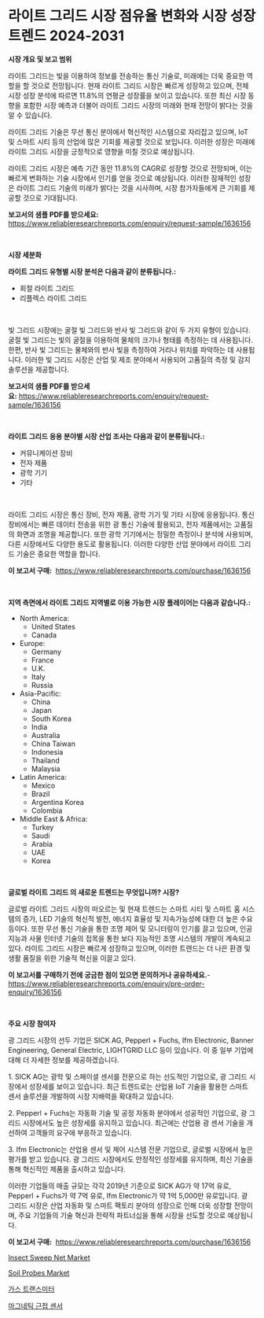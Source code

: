 <p><h1>라이트 그리드 시장 점유율 변화와 시장 성장 트렌드 2024-2031</h1></p><p><strong>시장 개요 및 보고 범위</strong></p>
<p><p>라이트 그리드는 빛을 이용하여 정보를 전송하는 통신 기술로, 미래에는 더욱 중요한 역할을 할 것으로 전망됩니다. 현재 라이트 그리드 시장은 빠르게 성장하고 있으며, 전체 시장 성장 분석에 따르면 11.8%의 연평균 성장률을 보이고 있습니다. 또한 최신 시장 동향을 포함한 시장 예측과 더불어 라이트 그리드 시장의 미래와 현재 전망이 밝다는 것을 알 수 있습니다. </p><p>라이트 그리드 기술은 무선 통신 분야에서 혁신적인 시스템으로 자리잡고 있으며, IoT 및 스마트 시티 등의 산업에 많은 기회를 제공할 것으로 보입니다. 이러한 성장은 미래에 라이트 그리드 시장을 긍정적으로 영향을 미칠 것으로 예상됩니다.</p><p>라이트 그리드 시장은 예측 기간 동안 11.8%의 CAGR로 성장할 것으로 전망되며, 이는 빠르게 변화하는 기술 시장에서 인기를 얻을 것으로 예상됩니다. 이러한 잠재적인 성장은 라이트 그리드 기술의 미래가 밝다는 것을 시사하며, 시장 참가자들에게 큰 기회를 제공할 것으로 기대됩니다.</p></p>
<p><strong>보고서의 샘플 PDF를 받으세요:</strong> <a href="https://www.reliableresearchreports.com/enquiry/request-sample/1636156">https://www.reliableresearchreports.com/enquiry/request-sample/1636156</a></p>
<p>&nbsp;</p>
<p><strong>시장 세분화</strong></p>
<p><strong>라이트 그리드 유형별 시장 분석은 다음과 같이 분류됩니다.:</strong></p>
<p><ul><li>회절 라이트 그리드</li><li>리플렉스 라이트 그리드</li></ul></p>
<p>&nbsp;</p>
<p><p>빛 그리드 시장에는 굴절 빛 그리드와 반사 빛 그리드와 같이 두 가지 유형이 있습니다. 굴절 빛 그리드는 빛의 굴절을 이용하여 물체의 크기나 형태를 측정하는 데 사용됩니다. 한편, 반사 빛 그리드는 물체와의 반사 빛을 측정하여 거리나 위치를 파악하는 데 사용됩니다. 이러한 빛 그리드 시장은 산업 및 제조 분야에서 사용되어 고품질의 측정 및 감지 솔루션을 제공합니다.</p></p>
<p><strong>보고서의 샘플 PDF를 받으세요:</strong>&nbsp;<a href="https://www.reliableresearchreports.com/enquiry/request-sample/1636156">https://www.reliableresearchreports.com/enquiry/request-sample/1636156</a></p>
<p>&nbsp;</p>
<p><strong> 라이트 그리드 응용 분야별 시장 산업 조사는 다음과 같이 분류됩니다.:</strong></p>
<p><ul><li>커뮤니케이션 장비</li><li>전자 제품</li><li>광학 기기</li><li>기타</li></ul></p>
<p>&nbsp;</p>
<p><p>라이트 그리드 시장은 통신 장비, 전자 제품, 광학 기기 및 기타 시장에 응용됩니다. 통신 장비에서는 빠른 데이터 전송을 위한 광 통신 기술에 활용되고, 전자 제품에서는 고품질의 화면과 조명을 제공합니다. 또한 광학 기기에서는 정밀한 측정이나 분석에 사용되며, 다른 시장에서도 다양한 용도로 활용됩니다. 이러한 다양한 산업 분야에서 라이트 그리드 기술은 중요한 역할을 합니다.</p></p>
<p><strong>이 보고서 구매:</strong>&nbsp; <a href="https://www.reliableresearchreports.com/purchase/1636156">https://www.reliableresearchreports.com/purchase/1636156</a></p>
<p>&nbsp;</p>
<p><strong>지역 측면에서 라이트 그리드 지역별로 이용 가능한 시장 플레이어는 다음과 같습니다.:</strong></p>
<p><ul>
    <li>
        North America:
        <ul>
            <li>United States</li>
            <li>Canada</li>
        </ul>
    </li>
    <li>
        Europe:
        <ul>
            <li>Germany</li>
            <li>France</li>
            <li>U.K.</li>
            <li>Italy</li>
            <li>Russia</li>
        </ul>
    </li>
    <li>
        Asia-Pacific:
        <ul>
            <li>China</li>
            <li>Japan</li>
            <li>South Korea</li>
            <li>India</li>
            <li>Australia</li>
            <li>China Taiwan</li>
            <li>Indonesia</li>
            <li>Thailand</li>
            <li>Malaysia</li>
        </ul>
    </li>
    <li>
        Latin America:
        <ul>
            <li>Mexico</li>
            <li>Brazil</li>
            <li>Argentina Korea</li>
            <li>Colombia</li>
        </ul>
    </li>
    <li>
        Middle East & Africa:
        <ul>
            <li>Turkey</li>
            <li>Saudi</li>
            <li>Arabia</li>
            <li>UAE</li>
            <li>Korea</li>
        </ul>
    </li>
    </ul></p>
<p>&nbsp;</p>
<p><strong>글로벌 라이트 그리드 의 새로운 트렌드는 무엇입니까? 시장?</strong></p>
<p><p>글로벌 라이트 그리드 시장의 떠오르는 및 현재 트렌드는 스마트 시티 및 스마트 홈 시스템의 증가, LED 기술의 혁신적 발전, 에너지 효율성 및 지속가능성에 대한 더 높은 수요 등이다. 또한 무선 통신 기술을 통한 조명 제어 및 모니터링이 인기를 끌고 있으며, 인공 지능과 사물 인터넷 기술의 접목을 통한 보다 지능적인 조명 시스템의 개발이 계속되고 있다. 라이트 그리드 시장은 빠르게 성장하고 있으며, 이러한 트렌드는 더 나은 환경 및 생활 품질을 위한 기술적 혁신을 이끌고 있다.</p></p>
<p><strong>이 보고서를 구매하기 전에 궁금한 점이 있으면 문의하거나 공유하세요.</strong>- <a href="https://www.reliableresearchreports.com/enquiry/pre-order-enquiry/1636156">https://www.reliableresearchreports.com/enquiry/pre-order-enquiry/1636156</a></p>
<p>&nbsp;</p>
<p><strong>주요 시장 참여자</strong></p>
<p><p>광 그리드 시장의 선두 기업은 SICK AG, Pepperl + Fuchs, Ifm Electronic, Banner Engineering, General Electric, LIGHTGRID LLC 등이 있습니다. 이 중 일부 기업에 대해 더 자세한 정보를 제공하겠습니다.</p><p>1. SICK AG는 광학 및 스페이셜 센서를 전문으로 하는 선도적인 기업으로, 광 그리드 시장에서 성장세를 보이고 있습니다. 최근 트렌드로는 산업용 IoT 기술을 활용한 스마트 센서 솔루션을 개발하여 시장 지배력을 확대하고 있습니다.</p><p>2. Pepperl + Fuchs는 자동화 기술 및 공정 자동화 분야에서 성공적인 기업으로, 광 그리드 시장에서도 높은 성장세를 유지하고 있습니다. 최근에는 산업용 광 센서 기술을 개선하여 고객들의 요구에 부응하고 있습니다.</p><p>3. Ifm Electronic는 산업용 센서 및 제어 시스템 전문 기업으로, 글로벌 시장에서 높은 평가를 받고 있습니다. 광 그리드 시장에서도 안정적인 성장세를 유지하며, 최신 기술을 통해 혁신적인 제품을 출시하고 있습니다.</p><p>이러한 기업들의 매출 규모는 각각 2019년 기준으로 SICK AG가 약 17억 유로, Pepperl + Fuchs가 약 7억 유로, Ifm Electronic가 약 1억 5,000만 유로입니다. 광 그리드 시장은 산업 자동화 및 스마트 팩토리 분야의 성장으로 인해 더욱 성장할 전망이며, 주요 기업들의 기술 혁신과 전략적 파트너십을 통해 시장을 선도할 것으로 예상됩니다.</p></p>
<p><strong>이 보고서 구매:</strong>&nbsp;&nbsp;<a href="https://www.reliableresearchreports.com/purchase/1636156">https://www.reliableresearchreports.com/purchase/1636156</a></p>
<p><p><a href="https://issuu.com/reportprime-2/docs/insect-sweep-net-market-size-2030.pptx">Insect Sweep Net Market</a></p><p><a href="https://issuu.com/reportprime-2/docs/soil-probes-market-size-2030.pptx">Soil Probes Market</a></p><p><a href="https://github.com/mpodehpw07370073/Market-Research-Report-List-1/blob/main/87109977635.md">가스 트랜스미터</a></p><p><a href="https://github.com/TobyKub4685/Market-Research-Report-List-1/blob/main/84368457636.md">마그네틱 근접 센서</a></p></p>
